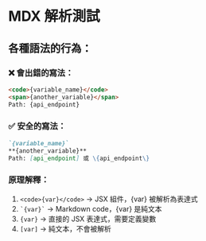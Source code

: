 # MDX 解析測試

## 各種語法的行為：

### ❌ 會出錯的寫法：
```markdown
<code>{variable_name}</code>
<span>{another_variable}</span>  
Path: {api_endpoint}
```

### ✅ 安全的寫法：
```markdown
`{variable_name}`
**{another_variable}**
Path: [api_endpoint] 或 \{api_endpoint\}
```

### 原理解釋：
1. `<code>{var}</code>` → JSX 組件，{var} 被解析為表達式
2. `` `{var}` `` → Markdown code，{var} 是純文本  
3. `{var}` → 直接的 JSX 表達式，需要定義變數
4. `[var]` → 純文本，不會被解析
